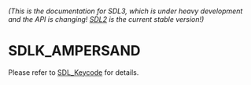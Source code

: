 ###### (This is the documentation for SDL3, which is under heavy development and the API is changing! [SDL2](https://wiki.libsdl.org/SDL2/) is the current stable version!)
# SDLK_AMPERSAND

Please refer to [SDL_Keycode](SDL_Keycode) for details.

